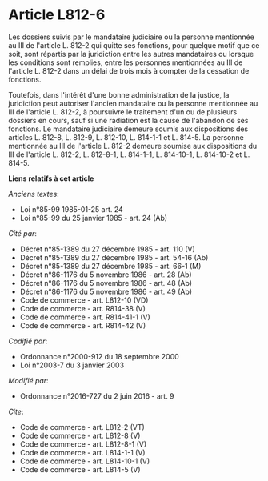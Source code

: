 # Article L812-6

Les dossiers suivis par le mandataire judiciaire ou la personne mentionnée au III de l'article L. 812-2 qui quitte ses
fonctions, pour quelque motif que ce soit, sont répartis par la juridiction entre les autres mandataires ou lorsque les
conditions sont remplies, entre les personnes mentionnées au III de l'article L. 812-2 dans un délai de trois mois à compter
de la cessation de fonctions. 

Toutefois, dans l'intérêt d'une bonne administration de la justice, la juridiction peut autoriser l'ancien mandataire ou la
personne mentionnée au III de l'article L. 812-2, à poursuivre le traitement d'un ou de plusieurs dossiers en cours, sauf si
une radiation est la cause de l'abandon de ses fonctions. Le mandataire judiciaire demeure soumis aux dispositions des
articles L. 812-8, L. 812-9, L. 812-10, L. 814-1-1 et L. 814-5. La personne mentionnée au III de l'article L. 812-2 demeure
soumise aux dispositions du III de l'article L. 812-2, L. 812-8-1, L. 814-1-1, L. 814-10-1, L. 814-10-2 et L. 814-5.

**Liens relatifs à cet article**

_Anciens textes_:

  - Loi n°85-99 1985-01-25 art. 24
  - Loi n°85-99 du 25 janvier 1985 - art. 24 (Ab)

_Cité par_:

  - Décret n°85-1389 du 27 décembre 1985 - art. 110 (V)
  - Décret n°85-1389 du 27 décembre 1985 - art. 54-16 (Ab)
  - Décret n°85-1389 du 27 décembre 1985 - art. 66-1 (M)
  - Décret n°86-1176 du 5 novembre 1986 - art. 28 (Ab)
  - Décret n°86-1176 du 5 novembre 1986 - art. 48 (Ab)
  - Décret n°86-1176 du 5 novembre 1986 - art. 49 (Ab)
  - Code de commerce - art. L812-10 (VD)
  - Code de commerce - art. R814-38 (V)
  - Code de commerce - art. R814-41-1 (V)
  - Code de commerce - art. R814-42 (V)

_Codifié par_:

  - Ordonnance n°2000-912 du 18 septembre 2000
  - Loi n°2003-7 du 3 janvier 2003

_Modifié par_:

  - Ordonnance n°2016-727 du 2 juin 2016 - art. 9

_Cite_:

  - Code de commerce - art. L812-2 (VT)
  - Code de commerce - art. L812-8 (V)
  - Code de commerce - art. L812-8-1 (V)
  - Code de commerce - art. L814-1-1 (V)
  - Code de commerce - art. L814-10-1 (V)
  - Code de commerce - art. L814-5 (V)
